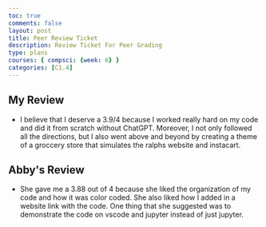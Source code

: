 ```yaml
---
toc: true
comments: false
layout: post
title: Peer Review Ticket
description: Review Ticket For Peer Grading
type: plans
courses: { compsci: {week: 6} }
categories: [C1.4]
---
```

## My Review
- I believe that I deserve a 3.9/4 because I worked really hard on my code and did it from scratch without ChatGPT. Moreover, I not only followed all the directions, but I also went above and beyond by creating a theme of a groccery store that simulates the ralphs website and instacart.

## Abby's Review
- She gave me a 3.88 out of 4 because she liked the organization of my code and how it was color coded. She also liked how I added in a website link with the code. One thing that she suggested was to demonstrate the code on vscode and jupyter instead of just jupyter. 